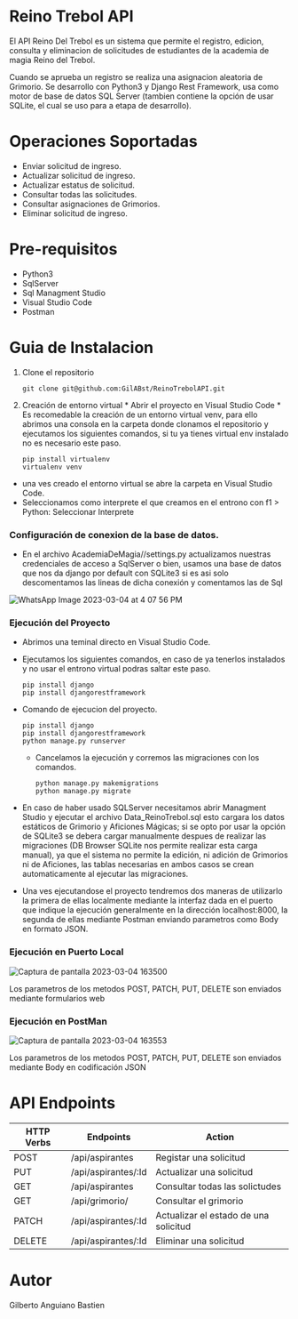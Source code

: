 # Reino Trebol API
El API Reino Del Trebol es un sistema que permite el registro, edicion, consulta y eliminacion de solicitudes de estudiantes de la academia de magia Reino del Trebol. 

Cuando se aprueba un registro se realiza una asignacion aleatoria de Grimorio. Se desarrollo con Python3 y Django Rest Framework, usa como motor de base de datos SQL Server (tambien contiene la opción de usar SQLite, el cual se uso para a etapa de desarrollo).

# Operaciones Soportadas

* Enviar solicitud de ingreso.
* Actualizar solicitud de ingreso.
* Actualizar estatus de solicitud.
* Consultar todas las solicitudes.
* Consultar asignaciones de Grimorios.
* Eliminar solicitud de ingreso.

# Pre-requisitos 

* Python3
* SqlServer
* Sql Managment Studio
* Visual Studio Code
* Postman

# Guia de Instalacion
  1. Clone el repositorio 
  
     ```
     git clone git@github.com:GilABst/ReinoTrebolAPI.git
     ```
     
  2. Creación de entorno virtual
    * Abrir el proyecto en Visual Studio Code
    * Es recomedable la creación de un entorno virtual venv, para ello abrimos una consola en la carpeta donde clonamos el repositorio y ejecutamos los siguientes comandos, si tu ya tienes virtual env instalado no es necesario este paso.

     ```
     pip install virtualenv
     virtualenv venv
     ```
     
  
   * una ves creado el entorno virtual se abre la carpeta en Visual Studio Code.
   * Seleccionamos como interprete el que creamos en el entrono con f1 > Python: Seleccionar Interprete
    
  ### Configuración de conexion de la base de datos.
  
  * En el archivo AcademiaDeMagia//settings.py actualizamos nuestras credenciales de acceso a SqlServer o bien, usamos una base de datos que nos da django por default con SQLite3 si es asi solo descomentamos las lineas de dicha conexión y comentamos las de Sql

![WhatsApp Image 2023-03-04 at 4 07 56 PM](https://user-images.githubusercontent.com/61305491/222931482-664ed270-aed5-49e2-8ce7-5c40d49ff02a.jpeg)

### Ejecución del Proyecto

* Abrimos una teminal directo en Visual Studio Code.
* Ejecutamos los siguientes comandos, en caso de ya tenerlos instalados y no usar el entrono virtual podras saltar este paso.
     ```
     pip install django
     pip install djangorestframework
     ```

* Comando de ejecucion del proyecto.
     ```
     pip install django
     pip install djangorestframework
     python manage.py runserver 
     ```
  * Cancelamos la ejecución y corremos las migraciones con los comandos.

     ```
     python manage.py makemigrations
     python manage.py migrate
     ```
* En caso de haber usado SQLServer necesitamos abrir Managment Studio y ejecutar el archivo Data_ReinoTrebol.sql esto cargara los datos estáticos de Grimorio y Aficiones Mágicas; si se opto por usar la opción de SQLite3 se debera cargar manualmente despues de realizar las migraciones (DB Browser SQLite nos permite realizar esta carga manual), ya que el sistema no permite la edición, ni adición de Grimorios ni de Aficiones, las tablas necesarias en ambos casos se crean automaticamente al ejecutar las migraciones.

* Una ves ejecutandose el proyecto tendremos dos maneras de utilizarlo la primera de ellas localmente mediante la interfaz dada en el puerto que indique la ejecución generalmente en la dirección localhost:8000, la segunda de ellas mediante Postman enviando parametros como Body en formato JSON.

### Ejecución en Puerto Local

![Captura de pantalla 2023-03-04 163500](https://user-images.githubusercontent.com/61305491/222931572-c8e1ed6b-c48e-4d26-8a85-ea8d3ed08239.jpg)

Los parametros de los metodos POST, PATCH, PUT, DELETE son enviados mediante formularios web

### Ejecución en PostMan

![Captura de pantalla 2023-03-04 163553](https://user-images.githubusercontent.com/61305491/222931600-7c458522-df20-4612-8578-72c15c4d9426.jpg)

Los parametros de los metodos POST, PATCH, PUT, DELETE son enviados mediante Body en codificación JSON

# API Endpoints

| HTTP Verbs | Endpoints | Action |
| --- | --- | --- |
| POST | /api/aspirantes | Registar una solicitud |
| PUT | /api/aspirantes/:Id  | Actualizar una solicitud |
| GET | /api/aspirantes | Consultar todas las solictudes |
| GET | /api/grimorio/| Consultar el grimorio |
| PATCH | /api/aspirantes/:Id | Actualizar el estado de una solicitud |
| DELETE | /api/aspirantes/:Id | Eliminar una solicitud |

# Autor
  
  Gilberto Anguiano Bastien

